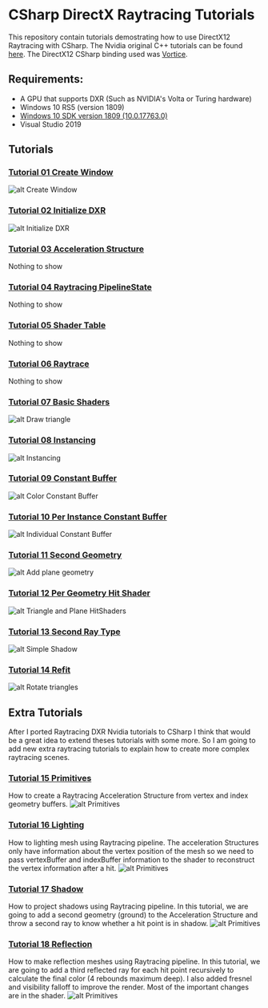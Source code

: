 # CSharp DirectX Raytracing Tutorials
This repository contain tutorials demostrating how to use DirectX12 Raytracing with CSharp. The Nvidia original C++ tutorials can be found [here](https://github.com/NVIDIAGameWorks/DxrTutorials). The DirectX12 CSharp binding used was [Vortice](https://github.com/amerkoleci/Vortice.Windows).

## Requirements:

- A GPU that supports DXR (Such as NVIDIA's Volta or Turing hardware)
- Windows 10 RS5 (version 1809)
- [Windows 10 SDK version 1809 (10.0.17763.0)](https://developer.microsoft.com/en-us/windows/downloads/sdk-archive)
- Visual Studio 2019

## Tutorials

### [Tutorial 01 Create Window](01-CreateWindow/)

![alt Create Window](https://github.com/Jorgemagic/CSharpDirectXRaytracing/blob/master/Screenshots/CreateWindow.png)

### [Tutorial 02 Initialize DXR](02-InitDXR/)

![alt Initialize DXR](https://github.com/Jorgemagic/CSharpDirectXRaytracing/blob/master/Screenshots/InitializeDXR.png)

### [Tutorial 03 Acceleration Structure](03-AccelerationStructure/)

Nothing to show

### [Tutorial 04 Raytracing PipelineState](04-RtPipelineState/)

Nothing to show

### [Tutorial 05 Shader Table](05-ShaderTable/)

Nothing to show

### [Tutorial 06 Raytrace](06-Raytrace/)

Nothing to show

### [Tutorial 07 Basic Shaders](07-BasicShaders/)

![alt Draw triangle](https://github.com/Jorgemagic/CSharpDirectXRaytracing/blob/master/Screenshots/DrawTriangle.png)

### [Tutorial 08 Instancing](08-Instancing/)

![alt Instancing](https://github.com/Jorgemagic/CSharpDirectXRaytracing/blob/master/Screenshots/Instancing.png)

### [Tutorial 09 Constant Buffer](09-ConstantBuffer/)

![alt Color Constant Buffer](https://github.com/Jorgemagic/CSharpDirectXRaytracing/blob/master/Screenshots/ConstantBuffer.png)

### [Tutorial 10 Per Instance Constant Buffer](10-PerInstanceConstantBuffer/)

![alt Individual Constant Buffer](https://github.com/Jorgemagic/CSharpDirectXRaytracing/blob/master/Screenshots/ConstantBuffers.png)

### [Tutorial 11 Second Geometry](11-SecondGeometry/)

![alt Add plane geometry](https://github.com/Jorgemagic/CSharpDirectXRaytracing/blob/master/Screenshots/Plane.png)

### [Tutorial 12 Per Geometry Hit Shader](12-PerGeometryHitShader/)

![alt Triangle and Plane HitShaders](https://github.com/Jorgemagic/CSharpDirectXRaytracing/blob/master/Screenshots/TriangleAndPlaneHitShader.png)

### [Tutorial 13 Second Ray Type](13-SecondRayType/)

![alt Simple Shadow](https://github.com/Jorgemagic/CSharpDirectXRaytracing/blob/master/Screenshots/Shadow.png)

### [Tutorial 14 Refit](14-Refit/)

![alt Rotate triangles](https://github.com/Jorgemagic/CSharpDirectXRaytracing/blob/master/Screenshots/UpdateGeometryTransform.png)

## Extra Tutorials

After I ported Raytracing DXR Nvidia tutorials to CSharp I think that would be a great idea to extend theses tutorials with some more. So I am going to add new extra raytracing tutorials to explain how to create more complex raytracing scenes.

### [Tutorial 15 Primitives](15-Primitives/)

How to create a Raytracing Acceleration Structure from vertex and index geometry buffers.
![alt Primitives](https://github.com/Jorgemagic/CSharpDirectXRaytracing/blob/master/Screenshots/Primitives.png)

### [Tutorial 16 Lighting](16-Lighting/)

How to lighting mesh using Raytracing pipeline. The acceleration Structures only have information about the vertex position of the mesh so we need to pass vertexBuffer and indexBuffer information to the shader to reconstruct the vertex information after a hit.
![alt Primitives](https://github.com/Jorgemagic/CSharpDirectXRaytracing/blob/master/Screenshots/Lighting.png)

### [Tutorial 17 Shadow](17-Shadow/)

How to project shadows using Raytracing pipeline. In this tutorial, we are going to add a second geometry (ground) to the Acceleration Structure and throw a second ray to know whether a hit point is in shadow.
![alt Primitives](https://github.com/Jorgemagic/CSharpDirectXRaytracing/blob/master/Screenshots/Shadow01.png)

### [Tutorial 18 Reflection](18-Reflection/)

How to make reflection meshes using Raytracing pipeline. In this tutorial, we are going to add a third reflected ray for each hit point recursively to calculate the final color (4 rebounds maximum deep). I also added fresnel and visibility falloff to improve the render. Most of the important changes are in the shader.
![alt Primitives](https://github.com/Jorgemagic/CSharpDirectXRaytracing/blob/master/Screenshots/Reflection.png)
